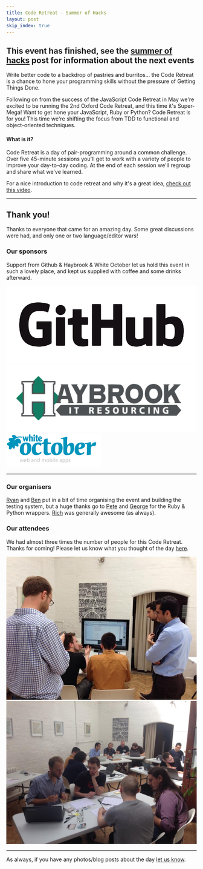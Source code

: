 ```yaml
---
title: Code Retreat - Summer of Hacks
layout: post
skip_index: true
---
```


## This event has finished, see the [summer of hacks](http://jsoxford.com/2014/summer-of-hacks/) post for information about the next events

<p class="lead">Write better code to a backdrop of pastries and burritos&hellip; the Code Retreat is a chance to hone your programming skills without the pressure of Getting Things Done.</p>

Following on from the success of the JavaScript Code Retreat in May we're excited to be running the 2nd Oxford Code Retreat, and this time it's Super-Mega! Want to get hone your JavaScript, Ruby or Python? Code Retreat is for you! This time we're shifting the focus from TDD to functional and object-oriented techniques.

#### What is it?

Code Retreat is a day of pair-programming around a common challenge. Over five 45-minute sessions you'll get to work with a variety of people to improve your day-to-day coding. At the end of each session we'll regroup and share what we've learned.

For a nice introduction to code retreat and why it's a great idea, [check out this video](http://player.vimeo.com/video/18955165?title=0&amp;byline=0&amp;portrait=0).

---

<h2>Thank you!</h2>

<p class="lead">Thanks to everyone that came for an amazing day. Some great discussions were had, and only one or two language/editor wars!</p>

<h3>Our sponsors</h3>

Support from Github & Haybrook &amp; White October let us hold this event in such a lovely place, and kept us supplied with coffee and some drinks afterward.

<div class="row-fluid">
  <div class="span4">
    <a href="http://github.com/">
      <img src="/img/github.png" />
    </a>
  </div>
  <div class="span4">
    <a href="http://www.haybrook.co.uk/">
      <img src="/img/haybrook.png" />
    </a>
  </div>
  <div class="span4">
    <a href="http://www.whiteoctober.co.uk/">
      <img src="/img/wo.png" />
    </a>
  </div>
</div>

---

<h3>Our organisers</h3>

<a href="https://twitter.com/intent/user?screen_name=spikeheap">Ryan</a> and <a href="https://twitter.com/intent/user?screen_name=benjaminbenben">Ben</a> put in a bit of time organising the event and building the testing system, but a huge thanks go to <a href="https://twitter.com/intent/user?screen_name=peterjwest">Pete</a> and <a href="https://twitter.com/intent/user?screen_name=ghickham">George</a> for the Ruby & Python wrappers. <a href="https://twitter.com/intent/user?screen_name=richdevans">Rich</a> was generally awesome (as always).


<h3>Our attendees</h3>

<p>We had almost three times the number of people for this Code Retreat. Thanks for coming! Please let us know what you thought of the day <a href="https://www.surveymonkey.com/s/3DYYBPM">here</a>.</p>

<img src="/img/2014-soh-code-retreat-randori.jpg" />
<img src="/img/2014-soh-code-retreat-everyone.jpg" />

<hr />

<p>As always, if you have any photos/blog posts about the day <a href="https://twitter.com/intent/user?screen_name=jsoxford">let us know</a>.</p>
